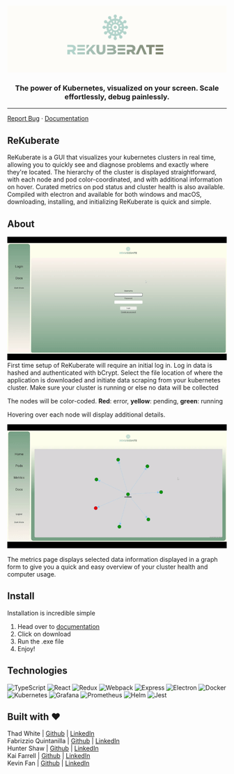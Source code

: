 [![Untitled (1000 × 300 px)](https://raw.githubusercontent.com/oslabs-beta/ReKuberate/dev/assets/ReKuberate.png)](https://rekuberate.org)

<div align='center'>

### The power of Kubernetes, visualized on your screen. Scale effortlessly, debug painlessly.

<hr>

</div>
<a href="https://github.com/open-source-labs/ReKuberate/issues">Report Bug</a>
·
<a href="https://rekuberate.org">Documentation</a>

## ReKuberate

ReKuberate is a GUI that visualizes your kubernetes clusters in real time, allowing you to quickly see and diagnose problems and exactly where they're located. The hierarchy of the cluster is displayed straightforward, with each node and pod color-coordinated, and with additional information on hover. Curated metrics on pod status and cluster health is also available. Compiled with electron and available for both windows and macOS, downloading, installing, and initializing ReKuberate is quick and simple.

## About

<img src='assets/login.gif'>
First time setup of ReKuberate will require an initial log in. Log in data is hashed and authenticated with bCrypt. Select the file location of where the application is downloaded and initiate data scraping from your kubernetes cluster. Make sure your cluster is running or else no data will be collected

The nodes will be color-coded. **Red**: error, **yellow**: pending, **green**: running

Hovering over each node will display additional details.

<img src='assets/metrics.gif'>

The metrics page displays selected data information displayed in a graph form to give you a quick and easy overview of your cluster health and computer usage.

## Install

Installation is incredible simple

1. Head over to <a href="https://rekuberate.org">documentation</a>
2. Click on download
3. Run the .exe file
4. Enjoy!

## Technologies

![TypeScript](https://img.shields.io/badge/TypeScript-007ACC?style=for-the-badge&logo=typescript&logoColor=white)
![React](https://img.shields.io/badge/-react-61DAFB?style=for-the-badge&logo=react&logoColor=white)
![Redux](https://img.shields.io/badge/-Redux-764ABC?style=for-the-badge&logo=react&logoColor=white)
![Webpack](https://img.shields.io/badge/Webpack-2CA5E0?style=for-the-badge&logo=webpack&logoColor=white)
![Express](https://img.shields.io/badge/-Express-000000?style=for-the-badge&logo=express&logoColor=white)
![Electron](https://img.shields.io/badge/Electron-2B2E3A?style=for-the-badge&logo=electron&logoColor=9FEAF9)
![Docker](https://img.shields.io/badge/Docker-2CA5E0?style=for-the-badge&logo=docker&logoColor=white)
![Kubernetes](https://img.shields.io/badge/kubernetes-326ce5.svg?&style=for-the-badge&logo=kubernetes&logoColor=white)
![Grafana](https://img.shields.io/badge/Grafana-F2F4F9?style=for-the-badge&logo=grafana&logoColor=orange&labelColor=F2F4F9)
![Prometheus](https://img.shields.io/badge/Prometheus-000000?style=for-the-badge&logo=prometheus&labelColor=000000)
![Helm](https://img.shields.io/badge/Helm-0F1689?style=for-the-badge&logo=Helm&labelColor=0F1689)
![Jest](https://img.shields.io/badge/-jest-C21325?style=for-the-badge&logo=jest&logoColor=white)

## Built with ♥

Thad White | <a href='https://github.com/thadd225'>Github</a> | <a href='https://www.linkedin.com/in/thad-white/'>LinkedIn</a><br>
Fabrizzio Quintanilla | <a href='https://github.com/Fab3005'>Github</a> | <a href='https://www.linkedin.com/in/fabrizzio-quintanilla-b58388244/'>LinkedIn</a><br>
Hunter Shaw | <a href='https://github.com/HShaw215'>Github</a> | <a href='https://www.linkedin.com/in/hunter-shaw-39430a181/'>LinkedIn</a><br>
Kai Farrell | <a href='https://github.com/farrellkai'>Github</a> | <a href='https://www.linkedin.com/in/kaifarrell/'>LinkedIn</a><br>
Kevin Fan | <a href='https://github.com/kfan1'>Github</a> | <a href='https://www.linkedin.com/in/kfan1/'>LinkedIn</a><br>
